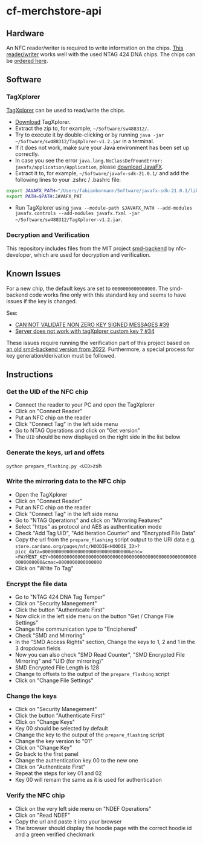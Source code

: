 # cf-merchstore-api

## Hardware

An NFC reader/writer is required to write information on the chips. [This reader/writer](https://www.shopnfc.com/en/nfc-readers-writers/212-utrust-3700-f-nfc-writer.html) works well with the used NTAG 424 DNA chips. The chips can be [ordered here](https://www.nfc-tag-shop.de/NFC-Sticker-PET-25-mm-NTAG424-DNA-416-Byte-weiss/68984).

## Software

### TagXplorer

[TagXplorer](https://www.nxp.com/products/no-longer-manufactured/tagxplorer-pc-based-nfc-tag-reader-writer-tool:TAGXPLORER) can be used to read/write the chips.

- [Download](https://www.nxp.com/downloads/en/apps/SW4883.zip) TagXplorer.
- Extract the zip to, for example, `~/Software/sw488312/`.
- Try to execute it by double-clicking or by running `java -jar ~/Software/sw488312/TagXplorer-v1.2.jar` in a terminal.
- If it does not work, make sure your Java environment has been set up correctly.
- In case you see the error `java.lang.NoClassDefFoundError: javafx/application/Application`, please [download JavaFX](https://gluonhq.com/products/javafx/).
- Extract it to, for example, `~/Software/javafx-sdk-21.0.1/` and add the following lines to your .zshrc / .bashrc file:

```zsh
export JAVAFX_PATH="/Users/fabianbormann/Software/javafx-sdk-21.0.1/lib"
export PATH=$PATH:JAVAFX_PAT
```

- Run TagXplorer using  `java --module-path $JAVAFX_PATH --add-modules javafx.controls --add-modules javafx.fxml -jar ~/Software/sw488312/TagXplorer-v1.2.jar`.

### Decryption and Verification

This repository includes files from the MIT project [smd-backend](https://github.com/nfc-developer/sdm-backend) by nfc-developer, which are used for decryption and verification.

## Known Issues

For a new chip, the default keys are set to `0000000000000000`. The smd-backend code works fine only with this standard key and seems to have issues if the key is changed.

See:
-  [CAN NOT VALIDATE NON ZERO KEY SIGNED MESSAGES #39](https://github.com/nfc-developer/sdm-backend/issues/39)
-  [Server does not work with tagXplorer custom key ? #34](https://github.com/nfc-developer/sdm-backend/issues/34)

These issues require running the verification part of this project based on [an old smd-backend version from 2022](https://github.com/icedevml/sdm-backend/tree/a89a8381a7b680abff721f006085ec4d15f8c543). 
Furthermore, a special process for key generation/derivation must be followed.

## Instructions

### Get the UID of the NFC chip

- Connect the reader to your PC and open the TagXplorer
- Click on "Connect Reader"
- Put an NFC chip on the reader
- Click "Connect Tag" in the left side menu
- Go to NTAG Operations and click on "Get version"
- The `UID` should be now displayed on the right side in the list below

### Generate the keys, url and offets

`python prepare_flashing.py <UID>`zsh

### Write the mirroring data to the NFC chip

- Open the TagXplorer
- Click on "Connect Reader"
- Put an NFC chip on the reader
- Click "Connect Tag" in the left side menu
- Go to "NTAG Operations" and click on "Mirroring Features"
- Select "https" as protocol and AES as authentication mode
- Check "Add Tag UID", "Add Iteration Counter" and "Encrypted File Data"
- Copy the url from the `prepare_flashing` script output to the URI data  e.g. `store.cardano.org/pages/nfc/HOODIE<HOODIE_ID>?picc_data=00000000000000000000000000000000&enc=<PAYMENT_KEY>0000000000000000000000000000000000000000000000000000000000000000&cmac=0000000000000000`
- Click on "Write To Tag"

### Encrypt the file data

- Go to "NTAG 424 DNA Tag Temper"
- Click on "Security Manegement"
- Click the button "Authenticate First"
- Now click in the left side menu on the button "Get / Change File Settings"
- Change the communication type to "Enciphered"
- Check "SMD and Mirroring"
- In the "SMD Access Rights" section, Change the keys to 1, 2 and 1 in the 3 dropdown fields
- Now you can also check "SMD Read Counter", "SMD Encrypted File Mirroring" and "UID (for mirroring)"
- SMD Encrypted File Length is 128
- Change to offsets to the output of the `prepare_flashing` script
- Click on "Change File Settings"

### Change the keys

- Click on "Security Manegement"
- Click the button "Authenticate First"
- Click on "Change Keys"
- Key 00 should be selected by default
- Change the key to the output of the `prepare_flashing` script
- Change the key version to "01"
- Click on "Change Key"
- Go back to the first panel
- Change the authentication key 00 to the new one
- Click on "Authenticate First"
- Repeat the steps for key 01 and 02
- Key 00 will remain the same as it is used for authentication

### Verify the NFC chip
- Click on the very left side menu on "NDEF Operations"
- Click on "Read NDEF"
- Copy the url and paste it into your browser
- The browser should display the hoodie page with the correct hoodie id and a green verified checkmark